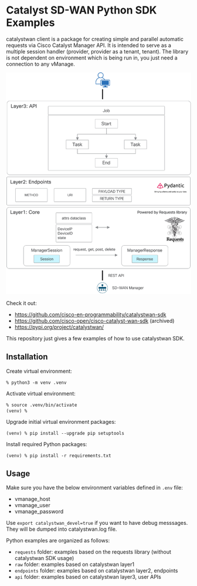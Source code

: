 # Catalyst SD-WAN Python SDK Examples

catalystwan client is a package for creating simple and parallel automatic requests via Cisco Catalyst Manager API.
It is intended to serve as a multiple session handler (provider, provider as a tenant, tenant).
The library is not dependent on environment which is being run in, you just need a connection to any vManage.

![Architecture](./catalystwan-architecture.png)

Check it out:

- <https://github.com/cisco-en-programmability/catalystwan-sdk>
- <https://github.com/cisco-open/cisco-catalyst-wan-sdk> (archived)
- <https://pypi.org/project/catalystwan/>

This repository just gives a few examples of how to use catalystwan SDK.

## Installation

Create virtual environment:

```example
% python3 -m venv .venv
```

Activate virtual environment:

```example
% source .venv/bin/activate
(venv) %
```

Upgrade initial virtual environment packages:

```example
(venv) % pip install --upgrade pip setuptools
```

Install required Python packages:

```example
(venv) % pip install -r requirements.txt
```

## Usage

Make sure you have the below environment variables defined in `.env` file:

- vmanage_host
- vmanage_user
- vmanage_password

Use `export catalystwan_devel=true` if you want to have debug messsages.
They will be dumped into catalystwan.log file.

Python examples are organized as follows:

- `requests` folder: examples based on the requests library (without catalystwan SDK usage)
- `raw` folder: examples based on catalystwan layer1
- `endpoints` folder: examples based on catalystwan layer2, endpoints
- `api` folder: examples based on catalystwan layer3, user APIs
